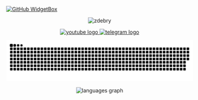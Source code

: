 [![GitHub WidgetBox](https://github-widgetbox.vercel.app/api/profile?username=zDEBRY&data=followers,repositories,stars,commits&theme=viridescent)](https://github.com/Jurredr/github-widgetbox)

<p align="center">
  <img
    src="https://komarev.com/ghpvc/?username=zdebry"
    alt="zdebry"
  />
</p>


<div align="center">
  <a href="https://www.youtube.com/@zDEBRY" target="_blank">
    <img src="https://img.shields.io/static/v1?message=Youtube&logo=youtube&label=&color=FF0000&logoColor=white&labelColor=&style=for-the-badge" height="25" alt="youtube logo"  />
  </a>
  <a href="https://t.me/wenyyxus" target="_blank">
    <img src="https://img.shields.io/static/v1?message=Telegram&logo=telegram&label=&color=2CA5E0&logoColor=white&labelColor=&style=for-the-badge" height="25" alt="telegram logo"  />
  </a>
</div>


<p align="center">
 <img width="600" src="assets/github-snake.svg" alt="snake"/>
</p>

<div align="center">
  <img src="https://github-readme-stats.vercel.app/api/top-langs?username=filimonovalexey&locale=en&hide_title=false&layout=compact&card_width=320&langs_count=5&theme=dracula&hide_border=false&order=2" height="150" alt="languages graph"  />
</div>
